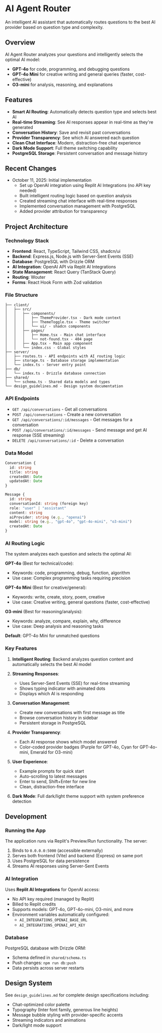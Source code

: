 # AI Agent Router

An intelligent AI assistant that automatically routes questions to the best AI provider based on question type and complexity.

## Overview
AI Agent Router analyzes your questions and intelligently selects the optimal AI model:
- **GPT-4o** for code, programming, and debugging questions
- **GPT-4o Mini** for creative writing and general queries (faster, cost-effective)
- **O3-mini** for analysis, reasoning, and explanations

## Features
- **Smart AI Routing**: Automatically detects question type and selects best AI
- **Real-time Streaming**: See AI responses appear in real-time as they're generated
- **Conversation History**: Save and revisit past conversations
- **Provider Transparency**: See which AI answered each question
- **Clean Chat Interface**: Modern, distraction-free chat experience
- **Dark Mode Support**: Full theme switching capability
- **PostgreSQL Storage**: Persistent conversation and message history

## Recent Changes
- October 11, 2025: Initial implementation
  - Set up OpenAI integration using Replit AI Integrations (no API key needed)
  - Built intelligent routing logic based on question analysis
  - Created streaming chat interface with real-time responses
  - Implemented conversation management with PostgreSQL
  - Added provider attribution for transparency

## Project Architecture

### Technology Stack
- **Frontend**: React, TypeScript, Tailwind CSS, shadcn/ui
- **Backend**: Express.js, Node.js with Server-Sent Events (SSE)
- **Database**: PostgreSQL with Drizzle ORM
- **AI Integration**: OpenAI API via Replit AI Integrations
- **State Management**: React Query (TanStack Query)
- **Routing**: Wouter
- **Forms**: React Hook Form with Zod validation

### File Structure
```
├── client/
│   ├── src/
│   │   ├── components/
│   │   │   ├── ThemeProvider.tsx - Dark mode context
│   │   │   ├── ThemeToggle.tsx - Theme switcher
│   │   │   └── ui/ - shadcn components
│   │   ├── pages/
│   │   │   ├── Home.tsx - Main chat interface
│   │   │   └── not-found.tsx - 404 page
│   │   ├── App.tsx - Main app component
│   │   └── index.css - Global styles
├── server/
│   ├── routes.ts - API endpoints with AI routing logic
│   ├── storage.ts - Database storage implementation
│   └── index.ts - Server entry point
├── db/
│   └── index.ts - Drizzle database connection
├── shared/
│   └── schema.ts - Shared data models and types
└── design_guidelines.md - Design system documentation
```

### API Endpoints
- `GET /api/conversations` - Get all conversations
- `POST /api/conversations` - Create a new conversation
- `GET /api/conversations/:id/messages` - Get messages for a conversation
- `POST /api/conversations/:id/messages` - Send message and get AI response (SSE streaming)
- `DELETE /api/conversations/:id` - Delete a conversation

### Data Model
```typescript
Conversation {
  id: string
  title: string
  createdAt: Date
  updatedAt: Date
}

Message {
  id: string
  conversationId: string (foreign key)
  role: "user" | "assistant"
  content: string
  aiProvider: string (e.g., "openai")
  model: string (e.g., "gpt-4o", "gpt-4o-mini", "o3-mini")
  createdAt: Date
}
```

### AI Routing Logic

The system analyzes each question and selects the optimal AI:

**GPT-4o** (Best for technical/code):
- Keywords: code, programming, debug, function, algorithm
- Use case: Complex programming tasks requiring precision

**GPT-4o Mini** (Best for creative/general):
- Keywords: write, create, story, poem, creative
- Use case: Creative writing, general questions (faster, cost-effective)

**O3-mini** (Best for reasoning/analysis):
- Keywords: analyze, compare, explain, why, difference
- Use case: Deep analysis and reasoning tasks

**Default**: GPT-4o Mini for unmatched questions

### Key Features

1. **Intelligent Routing**: Backend analyzes question content and automatically selects the best AI model

2. **Streaming Responses**: 
   - Uses Server-Sent Events (SSE) for real-time streaming
   - Shows typing indicator with animated dots
   - Displays which AI is responding

3. **Conversation Management**:
   - Create new conversations with first message as title
   - Browse conversation history in sidebar
   - Persistent storage in PostgreSQL

4. **Provider Transparency**:
   - Each AI response shows which model answered
   - Color-coded provider badges (Purple for GPT-4o, Cyan for GPT-4o-mini, Emerald for O3-mini)

5. **User Experience**:
   - Example prompts for quick start
   - Auto-scrolling to latest messages
   - Enter to send, Shift+Enter for new line
   - Clean, distraction-free interface

6. **Dark Mode**: Full dark/light theme support with system preference detection

## Development

### Running the App

The application runs via Replit's Preview/Run functionality. The server:
1. Binds to `0.0.0.0:5000` (accessible externally)
2. Serves both frontend (Vite) and backend (Express) on same port
3. Uses PostgreSQL for data persistence
4. Streams AI responses using Server-Sent Events

### AI Integration

Uses **Replit AI Integrations** for OpenAI access:
- No API key required (managed by Replit)
- Billed to Replit credits
- Supports models: GPT-4o, GPT-4o-mini, O3-mini, and more
- Environment variables automatically configured:
  - `AI_INTEGRATIONS_OPENAI_BASE_URL`
  - `AI_INTEGRATIONS_OPENAI_API_KEY`

### Database

PostgreSQL database with Drizzle ORM:
- Schema defined in `shared/schema.ts`
- Push changes: `npm run db:push`
- Data persists across server restarts

## Design System

See `design_guidelines.md` for complete design specifications including:
- Chat-optimized color palette
- Typography (Inter font family, generous line heights)
- Message bubble styling with provider-specific accents
- Streaming indicators and animations
- Dark/light mode support
